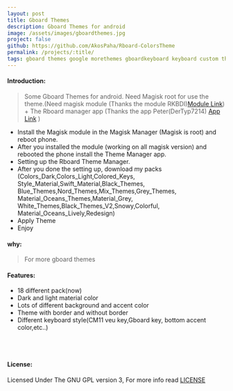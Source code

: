 ```yaml
---
layout: post
title: Gboard Themes
description: Gboard Themes for android
image: /assets/images/gboardthemes.jpg
project: false
github: https://github.com/AkosPaha/Rboard-ColorsTheme
permalink: /projects/:title/
tags: gboard themes google morethemes gboardkeyboard keyboard custom themes
---
```


#### Introduction:

> Some Gboard Themes for android. Need Magisk root for use the theme.(Need magisk module (Thanks the module RKBDI)<a href="https://t.me/gboardthemes/44316">Module Link</a>) + The Rboard manager app (Thanks the app Peter(DerTyp7214) <a href="https://github.com/DerTyp7214/Rboard-Theme-Manager/releases">App Link</a> ) 

- Install the Magisk module in the Magisk Manager (Magisk is root) and reboot phone.
- After you installed the module (working on all magisk version) and rebooted the phone install the Theme Manager app.
- Setting up the Rboard Theme Manager.
- After you done the setting up, download my packs (Colors_Dark,Colors_Light,Colored_Keys,<br>Style_Material,Swift_Material,Black_Themes,<br>Blue_Themes,Nord_Themes,Mix_Themes,Grey_Themes,<br>Material_Oceans_Themes,Material_Grey,<br>White_Themes,Black_Themes_V2,Snowy,Colorful,<br>Material_Oceans_Lively,Redesign)
- Apply Theme
- Enjoy

#### why:

> For more gboard themes
#### Features:

- 18 different pack(now)
- Dark and light material color
- Lots of different background and accent color
- Theme with border and without border
- Different keyboard style(CM11 veu key,Gboard key, bottom accent color,etc..)


<br><br>
<h4>License:</h4>
Licensed Under The GNU GPL version 3, For more info read <a target="_blank" href="">LICENSE</a>
